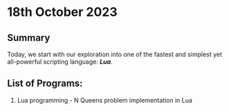 # 18th October 2023

## Summary

Today, we start with our exploration into one of the fastest and simplest yet all-powerful scripting language: __*Lua*__. 

## List of Programs:

1. Lua programming - N Queens problem implementation in Lua